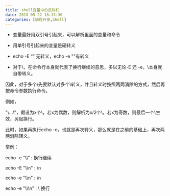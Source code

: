 ```yaml
---
title: shell变量中的反斜杠
date: 2018-05-22 18:13:30
categories: [编程开发,Shell]
---
```


- 变量最好用双引号引起来，可以解析里面的变量和命令

- 用单引号引起来的变量是硬转义
- echo -E “” 无转义，echo -e ""有转义
- 对于\，在命令行本身就代表了换行继续的意思，多以无论-E 还 -e，\本身就自带转义。

因此，对于多个\先要默认对多个\转义，并且转义时按照两两消除的方式，然后再按命令参数执行命令。

例如，

"\\\...\\"，假设为x个\，若x为偶数，则解析为x/2个\，若x为奇数，则最后一个\生效，另起换行。

此时，如果再执行echo -e，也就是再次转义，那么就是在之前的基础上，再次两两消除转义。

 

举例：

echo -e "\\\\\"  : 换行继续

echo  -E "\\\\n" : \\n

echo -e "\\\\n"  : \n

echo -e "\\\\\n" : \ 换行

 